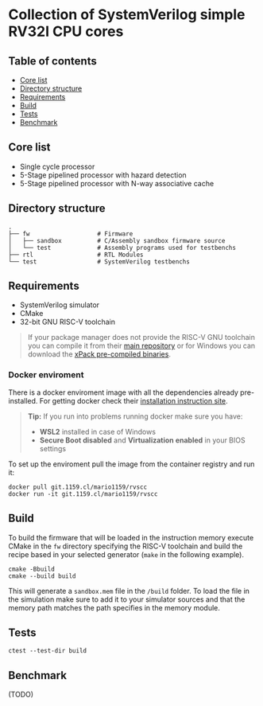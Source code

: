 # Collection of SystemVerilog simple RV32I CPU cores

## Table of contents
- [Core list](#core-list)
- [Directory structure](#directory-structure)
- [Requirements](#requirements)
- [Build](#build)
- [Tests](#tests)
- [Benchmark](#benchmark)

## Core list
- Single cycle processor
- 5-Stage pipelined processor with hazard detection
- 5-Stage pipelined processor with N-way associative cache

## Directory structure
    .
    ├── fw                   # Firmware
    │   ├── sandbox          # C/Assembly sandbox firmware source
    │   └── test             # Assembly programs used for testbenchs
    ├── rtl                  # RTL Modules
    └── test                 # SystemVerilog testbenchs

## Requirements
- SystemVerilog simulator
- CMake
- 32-bit GNU RISC-V toolchain

> If your package manager does not provide the RISC-V GNU toolchain you can compile it from their [main repository](https://github.com/riscv-collab/riscv-gnu-toolchain) or for Windows you can download the [xPack pre-compiled binaries](https://github.com/xpack-dev-tools/riscv-none-elf-gcc-xpack/releases).

### Docker enviroment

There is a docker enviroment image with all the dependencies already pre-installed.
For getting docker check their [installation instruction site](https://docs.docker.com/get-docker/).
> **Tip:** If you run into problems running docker make sure you have:
> - **WSL2** installed in case of Windows
> - **Secure Boot disabled** and **Virtualization enabled** in your BIOS settings

To set up the enviroment pull the image from the container registry and run it:
```
docker pull git.1159.cl/mario1159/rvscc
docker run -it git.1159.cl/mario1159/rvscc
```

## Build
To build the firmware that will be loaded in the instruction memory execute CMake in the `fw` directory specifying the RISC-V toolchain and build the recipe based in your selected generator (`make` in the following example).
```
cmake -Bbuild
cmake --build build
```
This will generate a `sandbox.mem` file in the `/build` folder. To load the file in the simulation make sure to add it to your simulator sources and that the memory path matches the path specifies in the memory module.
## Tests
```
ctest --test-dir build
```
## Benchmark
(TODO)
